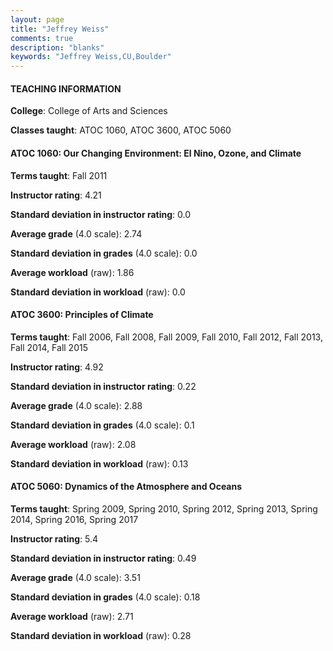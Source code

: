 ```yaml
---
layout: page
title: "Jeffrey Weiss" 
comments: true
description: "blanks"
keywords: "Jeffrey Weiss,CU,Boulder"
---
```

<head>
<script src="https://ajax.googleapis.com/ajax/libs/jquery/2.1.3/jquery.min.js"></script>
<script src="https://dl.dropboxusercontent.com/s/pc42nxpaw1ea4o9/highcharts.js?dl=0"></script>
<!-- <script src="../assets/js/highcharts.js"></script> -->
<style type="text/css">@font-face {
	font-family: "Bebas Neue";
	src: url(https://www.filehosting.org/file/details/544349/BebasNeue Regular.otf) format("opentype");
	}
	h1.Bebas { 
		font-family: "Bebas Neue", Verdana, Tahoma;
	}
</style>
</head>
	   
#### TEACHING INFORMATION

**College**: College of Arts and Sciences

**Classes taught**: ATOC 1060, ATOC 3600, ATOC 5060

#### ATOC 1060: Our Changing Environment: El Nino, Ozone, and Climate

**Terms taught**: Fall 2011

**Instructor rating**: 4.21

**Standard deviation in instructor rating**: 0.0

**Average grade** (4.0 scale): 2.74

**Standard deviation in grades** (4.0 scale): 0.0

**Average workload** (raw): 1.86

**Standard deviation in workload** (raw): 0.0

#### ATOC 3600: Principles of Climate

**Terms taught**: Fall 2006, Fall 2008, Fall 2009, Fall 2010, Fall 2012, Fall 2013, Fall 2014, Fall 2015

**Instructor rating**: 4.92

**Standard deviation in instructor rating**: 0.22

**Average grade** (4.0 scale): 2.88

**Standard deviation in grades** (4.0 scale): 0.1

**Average workload** (raw): 2.08

**Standard deviation in workload** (raw): 0.13

#### ATOC 5060: Dynamics of the Atmosphere and Oceans

**Terms taught**: Spring 2009, Spring 2010, Spring 2012, Spring 2013, Spring 2014, Spring 2016, Spring 2017

**Instructor rating**: 5.4

**Standard deviation in instructor rating**: 0.49

**Average grade** (4.0 scale): 3.51

**Standard deviation in grades** (4.0 scale): 0.18

**Average workload** (raw): 2.71

**Standard deviation in workload** (raw): 0.28

